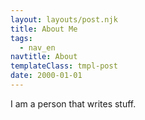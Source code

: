 ```yaml
---
layout: layouts/post.njk
title: About Me
tags:
  - nav_en
navtitle: About
templateClass: tmpl-post
date: 2000-01-01
---
```


I am a person that writes stuff.
